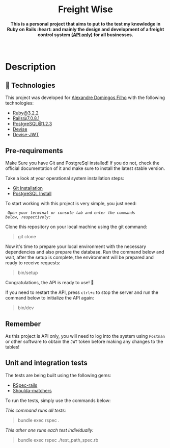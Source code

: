 <h1 align="center">
  Freight Wise
</h1>

  </hr>

  <h4 align="center">This is a personal project that aims to put to the test my knowledge in Ruby on Rails :heart: and mainly the design and development of a freight control system <ins>(API only)</ins> for all businesses. </h4>
</br>
<p align="center">

# Description
## :rocket: Technologies
This project was developed for [Alexandre Domingos Filho](https://github.com/alexandredfilho) with the following technologies:

-  [Ruby@3.2.2](https://www.ruby-lang.org/en/)
-  [Rails@7.0.8.1](https://rubyonrails.org/)
-  [PostgreSQL@1.2.3](https://www.postgresql.org/)
-  [Devise](https://github.com/heartcombo/devise)
-  [Devise-JWT](https://github.com/waiting-for-dev/devise-jwt)

## Pre-requirements

Make Sure you have Git and PostgreSql installed! If you do not, check the official documentation of it and make sure to install the latest stable version.

Take a look at your operational system installation steps:
-  [Git Installation](https://git-scm.com/book/en/v2/Getting-Started-Installing-Git)
-  [PostgreSQL Install](https://www.postgresql.org/download/)

To start working with this project is very simple, you just need:

<code> _Open your terminal or console tab and enter the commands below, respectively:_</code>

Clone this repository on your local machine using the git command:

> git clone

Now it's time to prepare your local environment with the necessary dependencies and also prepare the database. Run the command below and wait, after the setup is complete, the environment will be prepared and ready to receive requests:

> bin/setup

</hr>

Congratulations, the API is ready to use! :tada:
</hr>

If you need to restart the API, press `ctrl+c` to stop the server and run the command below to initialize the API again:

> bin/dev

</hr>

## Remember

As this project is API only, you will need to log into the system using <code>Postman</code> or other software to obtain the <code>JWT</code> token before making any changes to the tables!

## Unit and integration tests
The tests are being built using the following gems:

-  [RSpec-rails](https://github.com/rspec/rspec-rails)
-  [Shoulda-matchers](https://github.com/thoughtbot/shoulda-matchers)

To run the tests, simply use the commands below:

<i>This command runs all tests:</i>
> bundle exec rspec .

<i>This other one runs each test individually:</i>
> bundle exec rspec ./test_path_spec.rb